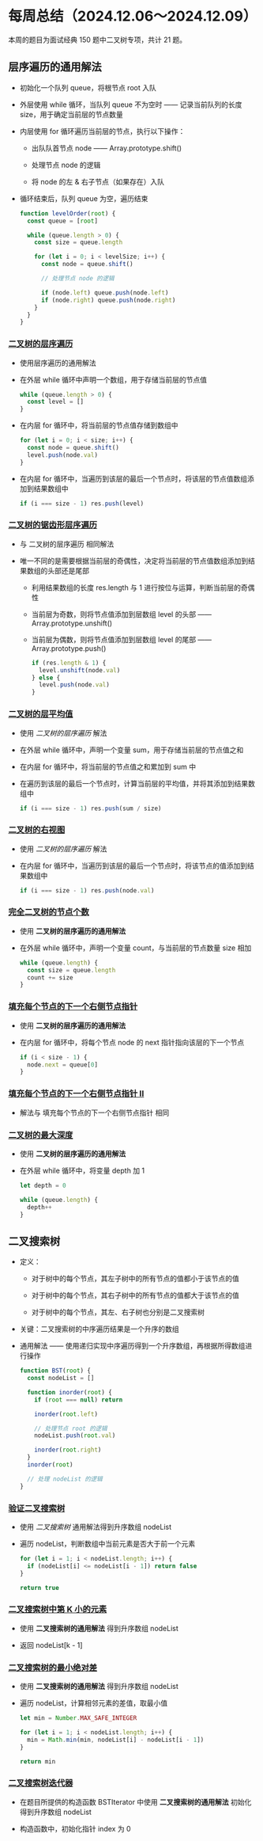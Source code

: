 # 每周总结（2024.12.06～2024.12.09）

本周的题目为面试经典 150 题中二叉树专项，共计 21 题。

## 层序遍历的通用解法

- 初始化一个队列 queue，将根节点 root 入队

- 外层使用 while 循环，当队列 queue 不为空时 —— 记录当前队列的长度 size，用于确定当前层的节点数量
- 内层使用 for 循环遍历当前层的节点，执行以下操作：

  - 出队队首节点 node —— Array.prototype.shift()

  - 处理节点 node 的逻辑

  - 将 node 的左 & 右子节点（如果存在）入队

- 循环结束后，队列 queue 为空，遍历结束

  ```js
  function levelOrder(root) {
    const queue = [root]

    while (queue.length > 0) {
      const size = queue.length

      for (let i = 0; i < levelSize; i++) {
        const node = queue.shift()

        // 处理节点 node 的逻辑

        if (node.left) queue.push(node.left)
        if (node.right) queue.push(node.right)
      }
    }
  }
  ```

### [二叉树的层序遍历](https://leetcode.cn/problems/binary-tree-level-order-traversal/)

- 使用层序遍历的通用解法

- 在外层 while 循环中声明一个数组，用于存储当前层的节点值

  ```js
  while (queue.length > 0) {
    const level = []
  }
  ```

- 在内层 for 循环中，将当前层的节点值存储到数组中

  ```js
  for (let i = 0; i < size; i++) {
    const node = queue.shift()
    level.push(node.val)
  }
  ```

- 在内层 for 循环中，当遍历到该层的最后一个节点时，将该层的节点值数组添加到结果数组中

  ```js
  if (i === size - 1) res.push(level)
  ```

### [二叉树的锯齿形层序遍历](https://leetcode.cn/problems/binary-tree-zigzag-level-order-traversal/)

- 与 二叉树的层序遍历 相同解法

- 唯一不同的是需要根据当前层的奇偶性，决定将当前层的节点值数组添加到结果数组的头部还是尾部

  - 利用结果数组的长度 res.length 与 1 进行按位与运算，判断当前层的奇偶性

  - 当前层为奇数，则将节点值添加到层数组 level 的头部 —— Array.prototype.unshift()

  - 当前层为偶数，则将节点值添加到层数组 level 的尾部 —— Array.prototype.push()

    ```js
    if (res.length & 1) {
      level.unshift(node.val)
    } else {
      level.push(node.val)
    }
    ```

### [二叉树的层平均值](https://leetcode.cn/problems/average-of-levels-in-binary-tree/)

- 使用 _二叉树的层序遍历_ 解法

- 在外层 while 循环中，声明一个变量 sum，用于存储当前层的节点值之和

- 在内层 for 循环中，将当前层的节点值之和累加到 sum 中

- 在遍历到该层的最后一个节点时，计算当前层的平均值，并将其添加到结果数组中

  ```js
  if (i === size - 1) res.push(sum / size)
  ```

### [二叉树的右视图](https://leetcode.cn/problems/binary-tree-right-side-view/)

- 使用 _二叉树的层序遍历_ 解法

- 在内层 for 循环中，当遍历到该层的最后一个节点时，将该节点的值添加到结果数组中

  ```js
  if (i === size - 1) res.push(node.val)
  ```

### [完全二叉树的节点个数](https://leetcode.cn/problems/count-complete-tree-nodes/)

- 使用 **二叉树的层序遍历的通用解法**

- 在外层 while 循环中，声明一个变量 count，与当前层的节点数量 size 相加

  ```js
  while (queue.length) {
    const size = queue.length
    count += size
  }
  ```

### [填充每个节点的下一个右侧节点指针](https://leetcode.cn/problems/populating-next-right-pointers-in-each-node/)

- 使用 **二叉树的层序遍历的通用解法**

- 在内层 for 循环中，将每个节点 node 的 next 指针指向该层的下一个节点

  ```js
  if (i < size - 1) {
    node.next = queue[0]
  }
  ```

### [填充每个节点的下一个右侧节点指针 II](https://leetcode.cn/problems/populating-next-right-pointers-in-each-node-ii/)

- 解法与 填充每个节点的下一个右侧节点指针 相同

### [二叉树的最大深度](https://leetcode.cn/problems/maximum-depth-of-binary-tree/)

- 使用 **二叉树的层序遍历的通用解法**

- 在外层 while 循环中，将变量 depth 加 1

  ```js
  let depth = 0

  while (queue.length) {
    depth++
  }
  ```

## 二叉搜索树

- 定义：

  - 对于树中的每个节点，其左子树中的所有节点的值都小于该节点的值
  - 对于树中的每个节点，其右子树中的所有节点的值都大于该节点的值

  - 对于树中的每个节点，其左、右子树也分别是二叉搜索树

- 关键：二叉搜索树的中序遍历结果是一个升序的数组

- 通用解法 —— 使用递归实现中序遍历得到一个升序数组，再根据所得数组进行操作

  ```js
  function BST(root) {
    const nodeList = []

    function inorder(root) {
      if (root === null) return

      inorder(root.left)

      // 处理节点 root 的逻辑
      nodeList.push(root.val)

      inorder(root.right)
    }
    inorder(root)

    // 处理 nodeList 的逻辑
  }
  ```

### [验证二叉搜索树](https://leetcode.cn/problems/validate-binary-search-tree/)

- 使用 _二叉搜索树_ 通用解法得到升序数组 nodeList

- 遍历 nodeList，判断数组中当前元素是否大于前一个元素

  ```js
  for (let i = 1; i < nodeList.length; i++) {
    if (nodeList[i] <= nodeList[i - 1]) return false
  }

  return true
  ```

### [二叉搜索树中第 K 小的元素](https://leetcode.cn/problems/kth-smallest-element-in-a-bst/)

- 使用 **二叉搜索树的通用解法** 得到升序数组 nodeList

- 返回 nodeList[k - 1]

### [二叉搜索树的最小绝对差](https://leetcode.cn/problems/minimum-absolute-difference-in-bst/)

- 使用 **二叉搜索树的通用解法** 得到升序数组 nodeList

- 遍历 nodeList，计算相邻元素的差值，取最小值

  ```js
  let min = Number.MAX_SAFE_INTEGER

  for (let i = 1; i < nodeList.length; i++) {
    min = Math.min(min, nodeList[i] - nodeList[i - 1])
  }

  return min
  ```

### [二叉搜索树迭代器](https://leetcode.cn/problems/binary-search-tree-iterator/)

- 在题目所提供的构造函数 BSTIterator 中使用 **二叉搜索树的通用解法** 初始化得到升序数组 nodeList

- 构造函数中，初始化指针 index 为 0

### []()

